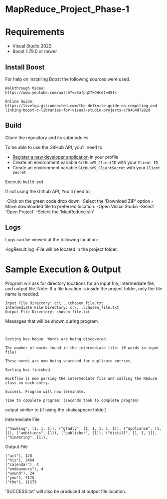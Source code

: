 # MapReduce_Project_Phase-1
# Requirements

  * Visual Studio 2022
  * Boost 1.79.0 or newer

## Install Boost

For help on installing Boost the following sources were used. 

```
Walkthrough Video:
https://www.youtube.com/watch?v=5afpq2TkOHc&t=451s

Online Guide:
https://levelup.gitconnected.com/the-definite-guide-on-compiling-and-linking-boost-c-libraries-for-visual-studio-projects-c79464d7282d

```


## Build

Clone the repository and its submodules.

To be able to use the GitHub API, you'll need to:

- [Register a new developer application](https://github.com/settings/developers) in your profile
- Create an environment variable `GitHubVS_ClientID` with your `Client ID`
- Create an environment variable `GitHubVS_ClientSecret` with your `Client Secret`

Execute `build.cmd`

If not using the Github API, You'll need to:

-Click on the green code drop down
-Select the 'Download ZIP' option
-Move downloaded file to preferred location.
-Open Visual Studio
-Select 'Open Project'
-Select the 'MapReduce.sln'

## Logs
Logs can be viewed at the following location:

-logResult.log
-File will be located in the project folder.


# Sample Execution & Output

Program will ask for directory locations for an input file, intermediate file, and output file. 
Note: If a file location is inside the project folder, only the file name is needed. 

```
Input File Directory: c:\...\chosen_file.txt
Intermediate File Directory: c:\...\chosen_file.txt 
Output File Directory: chosen_file.txt

```

Messages that will be shown during program
```


Sorting has begun. Words are being discovered.

The number of words found in the intermediate file: (# words in input file)

These words are now being searched for duplicate entries.

Sorting has finished.

Workflow is now parsing the intermediate file and calling the Reduce class on each entry.

Success. Program will now terminate.

Time to complete program: (seconds took to complete program)

```

output *simliar* to (if using the shakespeare folder)

Intermediate File
```
("hawking", [1, 1, 1]), ("gladly", [1, 1, 1, 1, 1]), ("appliance", [1, 1]), ("ambitions", [1]), ("publisher", [1]), ("distill", [1, 1, 1]), ("hindering", [1]), 
```

Output File

```
("act"), 128
("his"), 2464
("calendar"), 4
("endeavours"), 4
("wound"), 24
("you"), 7175
("the"), 11273
```
'SUCCESS.txt' will also be produced at output file location.
